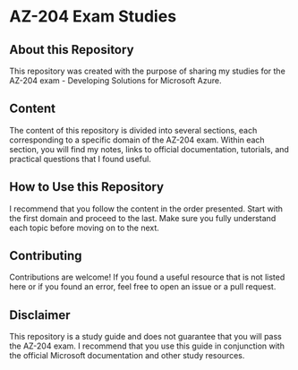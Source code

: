 # AZ-204 Exam Studies

## About this Repository

This repository was created with the purpose of sharing my studies for the AZ-204 exam - Developing Solutions for Microsoft Azure.

## Content

The content of this repository is divided into several sections, each corresponding to a specific domain of the AZ-204 exam. Within each section, you will find my notes, links to official documentation, tutorials, and practical questions that I found useful.

## How to Use this Repository

I recommend that you follow the content in the order presented. Start with the first domain and proceed to the last. Make sure you fully understand each topic before moving on to the next.

## Contributing

Contributions are welcome! If you found a useful resource that is not listed here or if you found an error, feel free to open an issue or a pull request.

## Disclaimer

This repository is a study guide and does not guarantee that you will pass the AZ-204 exam. I recommend that you use this guide in conjunction with the official Microsoft documentation and other study resources.
